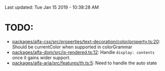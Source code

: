 Last updated: Tue Jan 15 2019 - 10:38:28 AM

# TODO:

- [packages/alfa-css/src/properties/text-decoration/color/property.ts:20](https://github.com/siteimprove/alfa/blob/todo-list-fix/packages/alfa-css/src/properties/text-decoration/color/property.ts#L20): Should be currentColor when supported in colorGrammar
- [packages/alfa-dom/src/is-rendered.ts:12](https://github.com/siteimprove/alfa/blob/todo-list-fix/packages/alfa-dom/src/is-rendered.ts#L12): Handle `display: contents` once it gains wider support.
- [packages/alfa-aria/src/features/th.ts:5](https://github.com/siteimprove/alfa/blob/todo-list-fix/packages/alfa-aria/src/features/th.ts#L5): Need to handle the auto state
